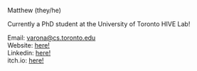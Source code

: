 Matthew (they/he)

Currently a PhD student at the University of Toronto HIVE Lab!

Email: [varona@cs.toronto.edu](mailto:varona@cs.toronto.edu)  
Website: [here!](https://matthew.wiki)  
Linkedin: [here!](https://www.linkedin.com/in/mjvar/)  
itch.io: [here!](https://infairvar.itch.io/)  

